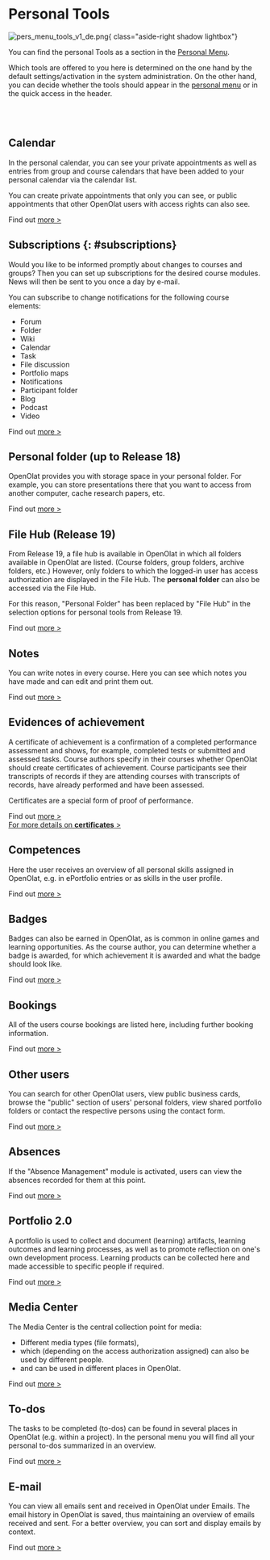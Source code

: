 # Personal Tools

![pers_menu_tools_v1_de.png](assets/pers_menu_tools_v1_de.png){ class="aside-right shadow lightbox"}

You can find the personal Tools as a section in the [Personal Menu](index.md).

Which tools are offered to you here is determined on the one hand by the default settings/activation in the system administration. On the other hand, you can decide whether the tools should appear in the [personal menu](index.md) or in the quick access in the header.

<br>
<br>

## Calendar
  
In the personal calendar, you can see your private appointments as well as entries from group and course calendars that have been added to your personal calendar via the calendar list.

You can create private appointments that only you can see, or public appointments that other OpenOlat users with access rights can also see.

Find out [more >](Calendar.md)


##  Subscriptions {: #subscriptions}

Would you like to be informed promptly about changes to courses and groups? Then you can set up subscriptions for the desired course modules. News will then be sent to you once a day by e-mail.

You can subscribe to change notifications for the following course elements: 

* Forum
* Folder
* Wiki
* Calendar
* Task
* File discussion
* Portfolio maps
* Notifications
* Participant folder
* Blog
* Podcast
* Video

Find out [more >](Subscriptions.md)



##  Personal folder (up to Release 18)

OpenOlat provides you with storage space in your personal folder. For example, you can store presentations there that you want to access from another computer, cache research papers, etc.

Find out [more >](../personal_menu/Personal_folders.md)

## File Hub (Release 19)

From Release 19, a file hub is available in OpenOlat in which all folders available in OpenOlat are listed. (Course folders, group folders, archive folders, etc.) However, only folders to which the logged-in user has access authorization are displayed in the File Hub. The **personal folder** can also be accessed via the File Hub.

For this reason, "Personal Folder" has been replaced by "File Hub" in the selection options for personal tools from Release 19.

Find out [more >](File_Hub.md)

##  Notes

You can write notes in every course. Here you can see which notes you have made and can edit and print them out.

Find out [more >](Notes.md)

##  Evidences of achievement

A certificate of achievement is a confirmation of a completed performance assessment and shows, for example, completed tests or submitted and assessed tasks. Course authors specify in their courses whether OpenOlat should create certificates of achievement. Course participants see their transcripts of records if they are attending courses with transcripts of records, have already performed and have been assessed. 

Certificates are a special form of proof of performance.

Find out [more >](Evidence_of_Achievements.md)<br>
[For more details on **certificates** >](../learningresources/Course_Settings_Assessment.md#certificate)<br>

## Competences

Here the user receives an overview of all personal skills assigned in OpenOlat, e.g. in ePortfolio entries or as skills in the user profile.

Find out [more >](Competences.md)

## Badges

Badges can also be earned in OpenOlat, as is common in online games and learning opportunities. As the course author, you can determine whether a badge is awarded, for which achievement it is awarded and what the badge should look like.

Find out [more >](OpenBadges.md)

## Bookings

All of the users course bookings are listed here, including further booking information.

Find out [more >](Bookings.md)

##  Other users

You can search for other OpenOlat users, view public business cards, browse the "public" section of users' personal folders, view shared portfolio folders or contact the respective persons using the contact form.

Find out [more >](Other_users.md)

## Absences

If the "Absence Management" module is activated, users can view the absences recorded for them at this point.

Find out [more >](Absences.md)

##  Portfolio 2.0

A portfolio is used to collect and document (learning) artifacts, learning outcomes and learning processes, as well as to promote reflection on one's own development process. Learning products can be collected here and made accessible to specific people if required.

Find out [more >](Portfolio.md)

## Media Center

The Media Center is the central collection point for media:

* Different media types (file formats),
* which (depending on the access authorization assigned) can also be used by different people.
* and can be used in different places in OpenOlat.

Find out [more >](Media_Center.md)

## To-dos

The tasks to be completed (to-dos) can be found in several places in OpenOlat (e.g. within a project). In the personal menu you will find all your personal to-dos summarized in an overview.

Find out [more >](To-Dos.md)

##  E-mail

You can view all emails sent and received in OpenOlat under Emails. The email history in OpenOlat is saved, thus maintaining an overview of emails received and sent. For a better overview, you can sort and display emails by context.

Find out [more >](E-Mail.md)


